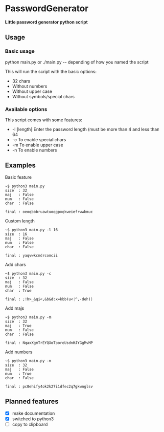 # PasswordGenerator
**Little password generator python script**

## Usage
### Basic usage
python main.py or ./main.py -- depending of how you named the script

This will run the script with the basic options: 
  * 32 chars
  * Without numbers
  * Without upper case
  * Without symbols/special chars
 
### Available options
This script comes with some features:
* -l [length]        Enter the password length (must be more than 4 and less than 64
* -c                 To enable special chars
* -m                 To enable upper case
* -n                 To enable numbers

## Examples 
Basic feature
```shell
~$ python3 main.py  
size  : 32
maj   : False
num   : False
char  : False

final : oeoqbbbruawtuoqgpxqkweiefrwwbmuc
```

Custom length
```shell
~$ python3 main.py -l 16
size  : 16
maj   : False
num   : False
char  : False

final : yaqvwkcmdrcomcii
```

Add chars
```shell
~$ python3 main.py -c
size  : 32
maj   : False
num   : False
char  : True

final : ;!h>_&qi<,&b&d:x=kbb(u<|^,-deh()
```

Add majs
```shell
~$ python3 main.py -m
size  : 32
maj   : True
num   : False
char  : False

final : NqaxXgmTrEYQXoTporeUsdnHJYGgMvMP
```

Add numbers
```shell
~$ python3 main.py -n
size  : 32
maj   : False
num   : True
char  : False

final : pc0ehify4ok2k27i1dfec2q7gkwnglsv
```

## Planned features
- [x] make documentation
- [x] switched to python3
- [ ] copy to clipboard
